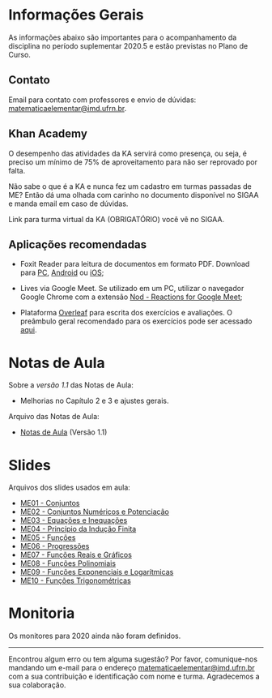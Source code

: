 # Informações Gerais
As informações abaixo são importantes para o acompanhamento da disciplina no período suplementar 2020.5 e estão previstas no Plano de Curso.

## Contato
Email para contato com professores e envio de dúvidas: [matematicaelementar@imd.ufrn.br](mailto:matematicaelementar@imd.ufrn.br).

## Khan Academy
O desempenho das atividades da KA servirá como presença, ou seja, é preciso um mínimo de 75% de aproveitamento para não ser reprovado por falta.

Não sabe o que é a KA e nunca fez um cadastro em turmas passadas de ME? Então dá uma olhada com carinho no documento disponível no SIGAA e manda email em caso de dúvidas.

Link para turma virtual da KA (OBRIGATÓRIO) você vê no SIGAA.

## Aplicações recomendadas
- Foxit Reader para leitura de documentos em formato PDF. Download para [PC](https://www.foxitsoftware.com/pt-br/downloads/), [Android](https://play.google.com/store/apps/details?id=com.foxit.mobile.pdf.lite) ou [iOS](https://itunes.apple.com/us/app/foxit-pdf-pdf-reader-editor/id507040546?mt=8);

- Lives via Google Meet. Se utilizado em um PC, utilizar o navegador Google Chrome com a extensão [Nod - Reactions for Google Meet](https://chrome.google.com/webstore/detail/nod-reactions-for-google/oikgofeboedgfkaacpfepbfmgdalabej);

- Plataforma [Overleaf](https://www.overleaf.com/) para escrita dos exercícios e avaliações. O preâmbulo geral recomendado para os exercícios pode ser acessado [aqui](http://gg.gg/LatexEstudos).


# Notas de Aula
Sobre a *versão 1.1* das Notas de Aula:
- Melhorias no Capítulo 2 e 3 e ajustes gerais.

Arquivo das Notas de Aula:
- [Notas de Aula](materiais/Notas%20de%20Aula.pdf) (Versão 1.1)


# Slides
Arquivos dos slides usados em aula:
- [ME01 - Conjuntos](materiais/ME01%20-%20Conjuntos.pdf)
- [ME02 - Conjuntos Numéricos e Potenciação](materiais/ME02%20-%20Conjuntos%20Numéricos%20e%20Potenciação.pdf)
- [ME03 - Equações e Inequações](materiais/ME03%20-%20Equações%20e%20Inequações.pdf)
- [ME04 - Princípio da Indução Finita](materiais/ME04%20-%20Princípio%20da%20Indução%20Finita.pdf)
- [ME05 - Funções](materiais/ME05%20-%20Funções.pdf)
- [ME06 - Progressões](materiais/ME06%20-%20Progressões.pdf)
- [ME07 - Funções Reais e Gráficos](materiais/ME07%20-%20Funções%20Reais%20e%20Gráficos.pdf)
- [ME08 - Funções Polinomiais](materiais/ME08%20-%20Funções%20Polinomiais.pdf)
- [ME09 - Funções Exponenciais e Logarítmicas](materiais/ME09%20-%20Funções%20Exponenciais%20e%20Logarítmicas.pdf)
- [ME10 - Funções Trigonométricas](materiais/ME10%20-%20Funções%20Trigonométricas.pdf)


# Monitoria
Os monitores para 2020 ainda não foram definidos. 


---
Encontrou algum erro ou tem alguma sugestão? Por favor, comunique-nos mandando um e-mail para o endereço [matematicaelementar@imd.ufrn.br](mailto:matematicaelementar@imd.ufrn.br) com a sua contribuição e identificação com nome e turma. Agradecemos a sua colaboração.
